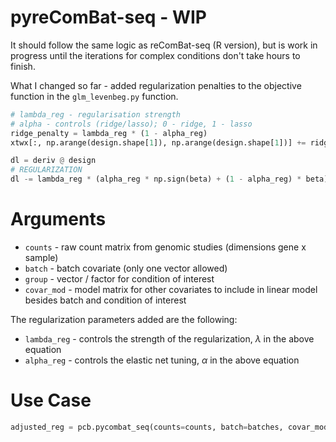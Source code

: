 # pyreComBat-seq - WIP

It should follow the same logic as reComBat-seq (R version), but is work in progress until the iterations for complex conditions don't take hours to finish.


What I changed so far - added regularization penalties to the objective function in the `glm_levenbeg.py` function.
```python
# lambda_reg - regularisation strength
# alpha - controls (ridge/lasso); 0 - ridge, 1 - lasso
ridge_penalty = lambda_reg * (1 - alpha_reg)
xtwx[:, np.arange(design.shape[1]), np.arange(design.shape[1])] += ridge_penalty

dl = deriv @ design
# REGULARIZATION 
dl -= lambda_reg * (alpha_reg * np.sign(beta) + (1 - alpha_reg) * beta)
```

# Arguments

  - `counts` - raw count matrix from genomic studies (dimensions gene x sample)
  - `batch` - batch covariate (only one vector allowed)
  - `group` - vector / factor for condition of interest
  - `covar_mod` - model matrix for other covariates to include in linear model besides batch and condition of interest

The regularization parameters added are the following:

  - `lambda_reg` - controls the strength of the regularization, $\lambda$ in the above equation
  - `alpha_reg` - controls the elastic net tuning, $\alpha$ in the above equation

# Use Case

```python
adjusted_reg = pcb.pycombat_seq(counts=counts, batch=batches, covar_mod=covmat, alpha_reg=0.3, lambda_reg=0.8)
```
